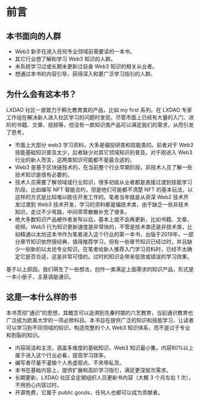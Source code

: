 # 前言

## 本书面向的人群
- Web3 新手在进入任何专业领域前需要读的一本书。
- 其它行业想了解和学习 Web3 知识的人群。
- 未系统学习过或长期未更新过自身 Web3 知识的相关从业者。
- 想通过本书的内容引导，获得深入和更广泛学习指引的人群。

## 为什么会有这本书？
LXDAO 社区一直致力于孵化教育类的产品，比如 my first 系列。在 LXDAO 专家工作组在解决新人进入社区学习的问题时发现，尽管市面上已经有大量的入门、进阶的书籍、文章、视频等，但没有一款知识类产品可以满足我们的需求，从而引发了思考。

- 市面上大部分 web3 学习资料，大多是偏投研类和技能类的。前者对于 Web3 技能基础知识普及太少，后者缺少对其它领域知识的普及。对于刚进入 Web3 行业的新人而言，这两类知识可能都不是最合适的。
- Web3 是基于区块链技术的，在当前整个行业早期阶段，非技术人员了解一些技术知识是很有必要的。
- 技术人员需要了解领域或行业知识，很多初级从业者都是直接过渡到技能学习阶段，比如编写 NFT 智能合约，但是他们可能都不清楚 NFT 的基本玩法，以这样的方式是比较难以胜任开发工作的。笔者当年就是从资深 Web2 技术开发过渡到 Web3 技术开发，学习的资料都是偏技术类，由于缺乏一些非技术知识，走过不少弯路，中间零零散散补充了很多。
- 绝大多数知识产品被作者发布以后，基本上就不会再更新，比如书籍、文章、视频。Web3 行为知识更新速度是非常快的，不管是技术类还是非技术类，比如精通以太坊这本书作为笔者进入这个行业的第一本书，出版于2019年，一部分章节知识依然很经典，值得推荐学习，但有一些章节知识已经过时，并且缺少一些新的以太坊专业知识。在笔者给新人推荐入门学习资料时，已经不太确定它是否合适，这是非常可惜的。过时的知识会带来低效或错误的学习效果。

基于以上原因，我们萌生了一些想法，创作一类满足上面需求的知识产品，形式是一本小册子，主基调是通识。

## 这是一本什么样的书
本书贯彻“通识”的思想，其概念可以追溯到先秦时期的六艺教育，当前通识教育也广泛成为欧美大学的一项必修科目。本书旨在提供广泛的知识和技能学习，让读者可以学习到不同领域的知识，构造完整的个人 Web3 知识体系，而不是过于专业和割裂的知识。

- 内容简洁和主流，涵盖多维度的基础知识，Web3 知识最小集，内容80%以上属于进入这个行业必看，提高学习效率。
- 编写者尽量不灌输个人务虚观点、不夹带私货。
- 本书在基础内容上，提供扩展和高阶学习指引，满足更深层次需求。
- 长期更新，LXDAO 社区会定期组织人员更新书内容（大概 3 个月左右 1 次），不用担心内容过时。
- 开源免费，它属于 public goods，任何人也都可以成为贡献者。
